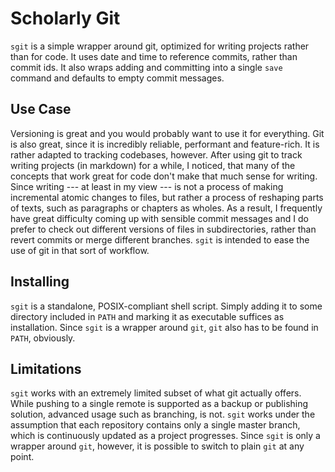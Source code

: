 # Scholarly Git

`sgit` is a simple wrapper around git, optimized for writing projects
rather than for code. It uses date and time to reference commits, rather
than commit ids. It also wraps adding and committing into a single `save`
command and defaults to empty commit messages.

## Use Case

Versioning is great and you would probably want to use it for
everything. Git is also great, since it is incredibly reliable,
performant and feature-rich. It is rather adapted to tracking codebases,
however. After using git to track writing projects (in markdown) for
a while, I noticed, that many of the concepts that work great for code
don't make that much sense for writing. Since writing --- at least in my
view --- is not a process of making incremental atomic changes to files,
but rather a process of reshaping parts of texts, such as paragraphs or
chapters as wholes. As a result, I frequently have great difficulty coming
up with sensible commit messages and I do prefer to check out different
versions of files in subdirectories, rather than revert commits or merge
different branches. `sgit` is intended to ease the use of git in that
sort of workflow.

## Installing

`sgit` is a standalone, POSIX-compliant shell script. Simply adding
it to some directory included in `PATH` and marking it as executable
suffices as installation. Since `sgit` is a wrapper around `git`, `git`
also has to be found in `PATH`, obviously.

## Limitations

`sgit` works with an extremely limited subset of what git actually
offers. While pushing to a single remote is supported as a backup or
publishing solution, advanced usage such as branching, is not. `sgit`
works under the assumption that each repository contains only a single
master branch, which is continuously updated as a project progresses.
Since `sgit` is only a wrapper around `git`, however, it is possible to
switch to plain `git` at any point.
